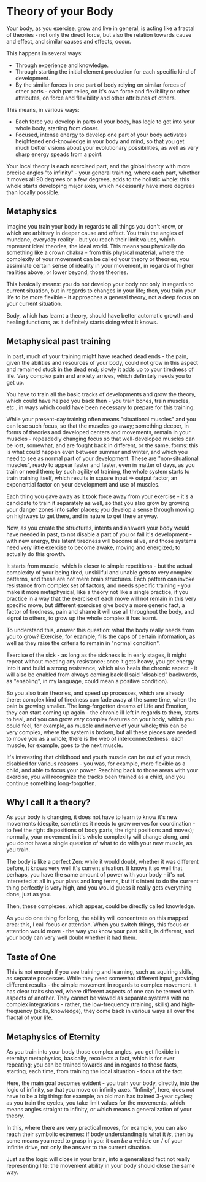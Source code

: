 # Theory of your Body

Your body, as you exercise, grow and live in general, is acting like a fractal of theories - not only the direct force, but also the relation towards cause and effect, and similar causes and effects, occur.

This happens in several ways:
- Through experience and knowledge.
- Through starting the initial element production for each specific kind of development.
- By the similar forces in one part of body relying on similar forces of other parts - each part relies, on it's own force and flexibility or other attributes, on force and flexibility and other attributes of others.

This means, in various ways:
- Each force you develop in parts of your body, has logic to get into your whole body, starting from closer.
- Focused, intense energy to develop one part of your body activates heightened end-knowledge in your body and mind, so that you get much better visions about your evolutionary possibilities, as well as very sharp energy speads from a point.

Your local theory is each exercised part, and the global theory with more precise angles "to infinity" - your general training, where each part, whether it moves all 90 degrees or a few degrees, adds to the holistic whole: this whole starts developing major axes, which necessarily have more degrees than locally possible.

## Metaphysics

Imagine you train your body in regards to all things you don't know, or which are arbitrary in deeper cause and effect. You train the angles of mundane, everyday reality - but you reach their limit values, which represent ideal theories, the ideal world. This means you physically do something like a crown chakra - from this physical material, where the complexity of your movement can be called your theory or theories, you assimilate certain sense of ideality in your movement, in regards of higher realities above, or lower beyond, those theories.

This basically means: you do not develop your body not only in regards to current situation, but in regards to changes in your life; then, you train your life to be more flexible - it approaches a general theory, not a deep focus on your current situation.

Body, which has learnt a theory, should have better automatic growth and healing functions, as it definitely starts doing what it knows.

## Metaphysical past training

In past, much of your training might have reached dead ends - the pain, given the abilities and resources of your body, could not grow in this aspect and remained stuck in the dead end; slowly it adds up to your tiredness of life. Very complex pain and anxiety arrives, which definitely needs you to get up.

You have to train all the basic tracks of developments and grow the theory, which could have helped you back then - you train bones, train muscles, etc., in ways which could have been necessary to prepare for this training.

While your present-day training often means "situational muscles" and you can lose such focus, so that the muscles go away; something deeper, in forms of theories and developed centers and movements, remain in your muscles - repeadedly changing focus so that well-developed muscles can be lost, somewhat, and are fought back in different, or the same, forms: this is what could happen even between summer and winter, and which you need to see as normal part of your development. These are "non-situational muscles", ready to appear faster and faster, even in matter of days, as you train or need them; by such agility of training, the whole system starts to train training itself, which results in square input => output factor, an exponential factor on your development and use of muscles.

Each thing you gave away as it took force away from your exercise - it's a candidate to train it separately as well, so that you also grow by growing your danger zones into safer places; you develop a sense through moving on highways to get there, and in nature to get there anyway.

Now, as you create the structures, intents and answers your body would have needed in past, to not disable a part of you or fail it's development - with new energy, this latent tiredness will become alive, and those systems need very little exercise to become awake, moving and energized; to actually do this growth.

It starts from muscle, which is closer to simple repetitions - but the actual complexity of your being tired, unskillful and unable gets to very complex patterns, and these are not mere brain structures. Each pattern can invoke resistance from complex set of factors, and needs specific training - you make it more metaphysical, like a theory not like a single practice, if you practice in a way that the exercise of each move will not remain in this very specific move, but different exercises give body a more generic fact, a factor of tiredness, pain and shame it will use all throughout the body, and signal to others, to grow up the whole complex it has learnt.

To understand this, answer this question: what the body really needs from you to grow? Exercise, for example, fills the caps of certain information, as well as they raise the criteria to remain in "normal condition".

Exercise of the sick - as long as the sickness is in early stages, it might repeat without meeting any resistance; once it gets heavy, you get energy into it and build a strong resistance, which also heals the chronic aspect - it will also be enabled from always coming back (I said "disabled" backwards, as "enabling", in my language, could mean a positive condition).

So you also train theories, and speed up processes, which are already there: complex kind of tiredness can fade away at the same time, when the pain is growing smaller. The long-forgotten dreams of Life and Emotion, they can start coming up again - the chronic ill left in regards to them, starts to heal, and you can grow *very* complex features on your body, which you could feel, for example, as muscle and nerve of your whole; this can be very complex, where the system is broken, but all these pieces are needed to move you as a whole; there is the web of interconnectedness: each muscle, for example, goes to the next muscle.

It's interesting that childhood and youth muscle can be out of your reach, disabled for various reasons - you was, for example, more flexible as a child, and able to focus your power. Reaching back to those areas with your exercise, you will recognize the tracks been trained as a child, and you continue something long-forgotten.

## Why I call it a theory?

As your body is changing, it does not have to learn to know it's new movements (despite, sometimes it needs to grow nerves for coordination - to feel the right dispositions of body parts, the right positions and moves); normally, your movement in it's whole complexity will change along, and you do not have a single question of what to do with your new muscle, as you train.

The body is like a perfect Zen: while it would doubt, whether it was different before, it knows very well it's current situation. It knows it so well that perhaps, you have the same amount of power with your body - it's not interested at all in your plans and long terms, but it's intent to do the current thing perfectly is very high, and you would guess it really gets everything done, just as you.

Then, these complexes, which appear, could be directly called knowledge.

As you do one thing for long, the ability will concentrate on this mapped area: this, I call focus or attention. When you switch things, this focus or attention would move - the way you know your past skills, is different, and your body can very well doubt whether it had them.

## Taste of One

This is not enough if you see training and learning, such as aquiring skills, as separate processes. While they need somewhat different input, providing different results - the simple movement in regards to complex movement, it has clear traits shared, where different aspects of one can be termed with aspects of another. They cannot be viewed as separate systems with no complex integrations - rather, the low-frequency (training, skills) and high-frequency (skills, knowledge), they come back in various ways all over the fractal of your life.

## Metaphysics of Eternity

As you train into your body those complex angles, you get flexible in eternity: metaphysics, basically, recollects a fact, which is for ever repeating; you can be trained towards and in regards to those facts, starting, each time, from training the local situation - focus of the fact.

Here, the main goal becomes evident - you train your body, directly, into the logic of infinity, so that you move on infinity axes. "Infinity", here, does not have to be a big thing: for example, an old man has trained 3-year cycles; as you train the cycles, you take limit values for the movements, which means angles straight to infinity, or which means a generalization of your theory.

In this, where there are very practical moves, for example, you can also reach their symbolic extremes: if body understanding is what it *is*, then by some means you need to grasp in you: it can *be* a vehicle on / of your infinite drive, not only the answer to the current situation.

Just as the logic will close in your brain, into a generalized fact not really representing life: the movement ability in your body should close the same way.
